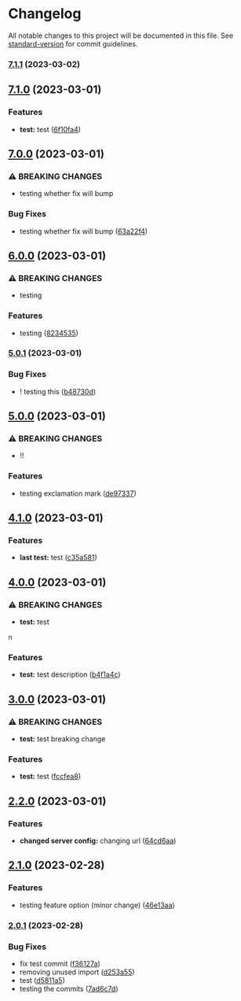 # Changelog

All notable changes to this project will be documented in this file. See [standard-version](https://github.com/conventional-changelog/standard-version) for commit guidelines.

### [7.1.1](https://github.com/farahyasserr/SocialMedia/compare/v7.1.0...v7.1.1) (2023-03-02)

## [7.1.0](https://github.com/farahyasserr/SocialMedia/compare/v7.0.0...v7.1.0) (2023-03-01)


### Features

* **test:** test ([6f10fa4](https://github.com/farahyasserr/SocialMedia/commit/6f10fa424c9dd03d4287f0b3c286c14bcd5954e3))

## [7.0.0](https://github.com/farahyasserr/SocialMedia/compare/v6.0.0...v7.0.0) (2023-03-01)


### ⚠ BREAKING CHANGES

* testing whether fix will bump

### Bug Fixes

* testing whether fix will bump ([63a22f4](https://github.com/farahyasserr/SocialMedia/commit/63a22f428ec43e45b57cbac0d8b607fe5e03a785))

## [6.0.0](https://github.com/farahyasserr/SocialMedia/compare/v5.0.1...v6.0.0) (2023-03-01)


### ⚠ BREAKING CHANGES

* testing

### Features

* testing ([8234535](https://github.com/farahyasserr/SocialMedia/commit/8234535b681df802cf7fd2617d12155f2fc90faa))

### [5.0.1](https://github.com/farahyasserr/SocialMedia/compare/v5.0.0...v5.0.1) (2023-03-01)


### Bug Fixes

* ! testing this ([b48730d](https://github.com/farahyasserr/SocialMedia/commit/b48730db58416472169f1913d0ec8d51de2d1bbe))

## [5.0.0](https://github.com/farahyasserr/SocialMedia/compare/v4.1.0...v5.0.0) (2023-03-01)


### ⚠ BREAKING CHANGES

* !!

### Features

* testing exclamation mark ([de97337](https://github.com/farahyasserr/SocialMedia/commit/de973371260c14501f59412a3069fd060486056f))

## [4.1.0](https://github.com/farahyasserr/SocialMedia/compare/v4.0.0...v4.1.0) (2023-03-01)


### Features

* **last test:** test ([c35a581](https://github.com/farahyasserr/SocialMedia/commit/c35a581594166c958d15e48cb1381c4706aae294))

## [4.0.0](https://github.com/farahyasserr/SocialMedia/compare/v3.0.0...v4.0.0) (2023-03-01)


### ⚠ BREAKING CHANGES

* **test:** test

n

### Features

* **test:** test description ([b4f1a4c](https://github.com/farahyasserr/SocialMedia/commit/b4f1a4caa3909ff70b0fe922f7456c76123afa91))

## [3.0.0](https://github.com/farahyasserr/SocialMedia/compare/v2.2.0...v3.0.0) (2023-03-01)


### ⚠ BREAKING CHANGES

* **test:** test breaking change

### Features

* **test:** test ([fccfea8](https://github.com/farahyasserr/SocialMedia/commit/fccfea8d3c24949c6bb98c59c1c0af8594347aa4))

## [2.2.0](https://github.com/farahyasserr/SocialMedia/compare/v2.1.0...v2.2.0) (2023-03-01)


### Features

* **changed server config:** changing url ([64cd6aa](https://github.com/farahyasserr/SocialMedia/commit/64cd6aaba1b6b7f86e982798ffd0cffdd6bbd9ac))

## [2.1.0](https://github.com/farahyasserr/SocialMedia/compare/v2.0.1...v2.1.0) (2023-02-28)


### Features

* testing feature option (minor change) ([46e13aa](https://github.com/farahyasserr/SocialMedia/commit/46e13aa66972aacef220787fd5f50a11f3489ea4))

### [2.0.1](https://github.com/farahyasserr/SocialMedia/compare/v1.0.4...v2.0.1) (2023-02-28)


### Bug Fixes

* fix test commit ([f36127a](https://github.com/farahyasserr/SocialMedia/commit/f36127aa5638d02a3e3682dd40dc13d854a4076f))
* removing unused import ([d253a55](https://github.com/farahyasserr/SocialMedia/commit/d253a55d1f2412bd07c093710f30cafa6daae09e))
* test ([d5811a5](https://github.com/farahyasserr/SocialMedia/commit/d5811a5aff6ffac938716acf3b1e9831f58829da))
* testing the commits ([7ad6c7d](https://github.com/farahyasserr/SocialMedia/commit/7ad6c7d89d2788842ab3ca9ed1549a3d686b427b))
